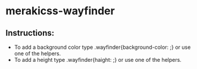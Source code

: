 # merakicss-wayfinder
## Instructions:
- To add a background color type .wayfinder{background-color: ;} or use one of the helpers.
- To add a height type .wayfinder{haight: ;} or use one of the helpers.